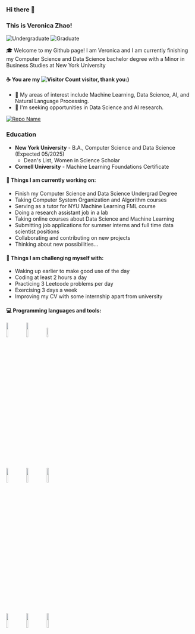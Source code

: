 ### Hi there 👋 
### This is Veronica Zhao!

![Undergraduate](https://img.shields.io/badge/Undergraduate-NYU-purple) ![Graduate](https://img.shields.io/badge/Certificate-Cornell-red)

🎓 Welcome to my Github page! I am Veronica and I am currently finishing my Computer Science and Data Science bachelor degree with a Minor in Business Studies at New York University
#### ☕ You are my ![Visitor Count](https://profile-counter.glitch.me/ziqiveronica/count.svg) visitor, thank you:)

- 🔬 My areas of interest include Machine Learning, Data Science, AI, and Natural Language Processing.
- 🚀 I'm seeking opportunities in Data Science and AI research.

[![Repo Name](https://github-readme-stats.vercel.app/api/pin/?username=ashleyliu0407&repo=Google-Developer-Group-CV)](https://github.com/ashleyliu0407/Google-Developer-Group-CV)


### Education
- **New York University** - B.A., Computer Science and Data Science (Expected 05/2025)
  - Dean's List, Women in Science Scholar
- **Cornell University** - Machine Learning Foundations Certificate

#### 🌱 Things I am currently working on: 
- Finish my Computer Science and Data Science Undergrad Degree
- Taking Computer System Organization and Algorithm courses
- Serving as a tutor for NYU Machine Learning FML course
- Doing a research assistant job in a lab
- Taking online courses about Data Science and Machine Learning
- Submitting job applications for summer interns and full time data scientist positions
- Collaborating and contributing on new projects
- Thinking about new possibilities...

#### :muscle: Things I am challenging myself with:
- Waking up earlier to make good use of the day
- Coding at least 2 hours a day
- Practicing 3 Leetcode problems per day
- Exercising 3 days a week
- Improving my CV with some internship apart from university

#### :computer: Programming languages and tools:

<p>
<!-- 	<img width="50%" align="right" src="https://github-readme-stats.vercel.app/api?username=ziqiveronica&show_icons=true&hide_border=true" /> -->


<code><img width="10%" src="https://www.vectorlogo.zone/logos/java/java-ar21.svg"></code>
<code><img width="10%" src="https://www.vectorlogo.zone/logos/python/python-ar21.svg"></code>
<code><img width="8%" src="https://www.vectorlogo.zone/logos/r-project/r-project-icon.svg"></code>
<br />
<code><img width="10%" src="https://www.vectorlogo.zone/logos/mysql/mysql-ar21.svg"></code>
<code><img width="10%" src="https://www.vectorlogo.zone/logos/mongodb/mongodb-ar21.svg"></code>
<code><img width="10%" src="https://www.vectorlogo.zone/logos/git-scm/git-scm-ar21.svg"></code>
<br />
<code><img width="10%" src="https://www.vectorlogo.zone/logos/tensorflow/tensorflow-ar21.svg"></code>
<code><img width="10%" src="https://www.vectorlogo.zone/logos/pytorch/pytorch-ar21.svg"></code>
<code><img width="10%" src="https://www.vectorlogo.zone/logos/javascript/javascript-ar21.svg"></code>
</p>


